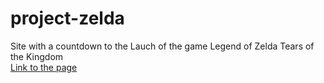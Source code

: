 # project-zelda
Site with a countdown to the Lauch of the game Legend of Zelda Tears of the Kingdom <br>
<a href="https://aieriez.github.io/project-zelda/">Link to the page</a>
